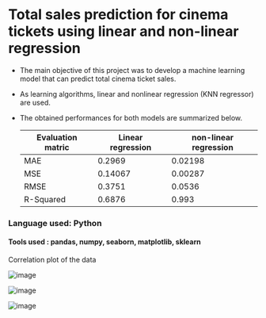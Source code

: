 # Total sales prediction for cinema tickets using linear and non-linear regression

* The main objective of this project was to develop a machine learning model that can predict total cinema ticket sales.
*  As learning algorithms, linear and nonlinear regression (KNN regressor) are used.
* The obtained performances for both models are summarized below.

  |Evaluation matric  | Linear regression| non-linear regression |
  |---|---|---|
  |MAE  |   0.2969|  0.02198|
  |MSE   |  0.14067| 0.00287|
  |RMSE   |   0.3751|  0.0536|
  |R-Squared |0.6876| 0.993|


### Language used: Python 
#### Tools used : pandas, numpy, seaborn, matplotlib, sklearn





        



Correlation plot of the data 

![image](https://user-images.githubusercontent.com/67466471/190339468-86898a72-e8d9-4154-a8d1-6d647456b724.png)



![image](https://user-images.githubusercontent.com/67466471/190339743-3919b769-a445-4001-9680-dfbfc3fb789b.png)

![image](https://user-images.githubusercontent.com/67466471/190339813-7e6d49de-414f-4f27-9d73-78b2a4f754a8.png)


